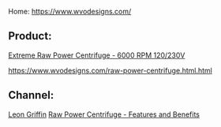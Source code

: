 Home: https://www.wvodesigns.com/

## Product:
[Extreme Raw Power Centrifuge - 6000 RPM 120/230V](https://www.wvodesigns.com/extreme-raw-power-centrifuge.html.html)

https://www.wvodesigns.com/raw-power-centrifuge.html.html


## Channel: 
[Leon Griffin](https://www.youtube.com/c/LeonGriffin)
[Raw Power Centrifuge - Features and Benefits]([url](https://youtu.be/v3sF11vXLsU))
